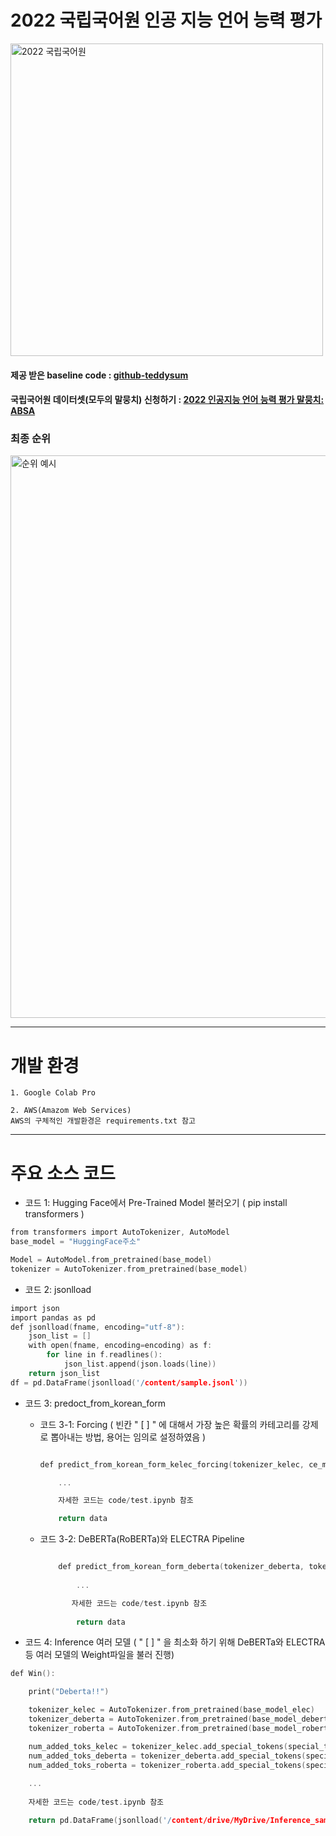 # 2022 국립국어원 인공 지능 언어 능력 평가
<img width="500" alt="2022 국립국어원" src="https://user-images.githubusercontent.com/73925429/200458285-bb6659d2-eebc-48e1-a768-61906aea5d89.png">

#### 제공 받은 baseline code : [github-teddysum](https://github.com/teddysum/korean_ABSA_baseline)

#### 국립국어원 데이터셋(모두의 말뭉치) 신청하기 : [2022 인공지능 언어 능력 평가 말뭉치: ABSA](https://corpus.korean.go.kr/main.do#)

### 최종 순위

<img width="900" alt="순위 예시" src="https://user-images.githubusercontent.com/73925429/200461303-85d6bcf5-3d91-4145-a4f1-fd81173c81cd.png">

---

# 개발 환경

    1. Google Colab Pro
    
    2. AWS(Amazom Web Services) 
    AWS의 구체적인 개발환경은 requirements.txt 참고

---

# 주요 소스 코드

- 코드 1: Hugging Face에서 Pre-Trained Model 불러오기 ( pip install transformers )
```c
from transformers import AutoTokenizer, AutoModel
base_model = "HuggingFace주소"

Model = AutoModel.from_pretrained(base_model)
tokenizer = AutoTokenizer.from_pretrained(base_model)
```
- 코드 2: jsonlload
```c
import json
import pandas as pd
def jsonlload(fname, encoding="utf-8"):
    json_list = []
    with open(fname, encoding=encoding) as f:
        for line in f.readlines():
            json_list.append(json.loads(line))
    return json_list
df = pd.DataFrame(jsonlload('/content/sample.jsonl'))
```
- 코드 3: predoct_from_korean_form

    - 코드 3-1: Forcing ( 빈칸 " [ ] " 에 대해서 가장 높은 확률의 카테고리를 강제로 뽑아내는 방법, 용어는 임의로 설정하였음 )
    
        ```c

        def predict_from_korean_form_kelec_forcing(tokenizer_kelec, ce_model, pc_model, data):
        
            ...

            자세한 코드는 code/test.ipynb 참조

            return data
        ```
            
 
    - 코드 3-2: DeBERTa(RoBERTa)와 ELECTRA Pipeline
    
        ```c
        
            def predict_from_korean_form_deberta(tokenizer_deberta, tokenizer_kelec, ce_model, pc_model, data):
            
                ...

               자세한 코드는 code/test.ipynb 참조
               
                return data
        ```


- 코드 4: Inference 여러 모델 ( " [ ] " 을 최소화 하기 위해 DeBERTa와 ELECTRA 등 여러 모델의 Weight파일을 불러 진행)

```c
def Win():

    print("Deberta!!")

    tokenizer_kelec = AutoTokenizer.from_pretrained(base_model_elec)
    tokenizer_deberta = AutoTokenizer.from_pretrained(base_model_deberta)
    tokenizer_roberta = AutoTokenizer.from_pretrained(base_model_roberta)

    num_added_toks_kelec = tokenizer_kelec.add_special_tokens(special_tokens_dict)
    num_added_toks_deberta = tokenizer_deberta.add_special_tokens(special_tokens_dict)
    num_added_toks_roberta = tokenizer_roberta.add_special_tokens(special_tokens_dict)
    
    ...    
    
    자세한 코드는 code/test.ipynb 참조

    return pd.DataFrame(jsonlload('/content/drive/MyDrive/Inference_samples.jsonl'))
```
    
